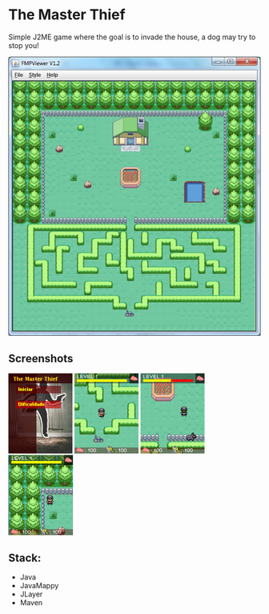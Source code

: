 # The Master Thief

Simple J2ME game where the goal is to invade the house, a dog may try to stop you!
   
![Map](img/map.png)

## Screenshots

![Menu](img/menu.png)
![Game](img/start.png)
![Game](img/dog.png)
![Game](img/game.png)

## Stack:
* Java
* JavaMappy
* JLayer
* Maven

